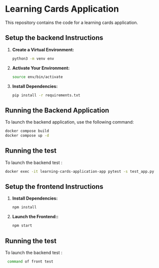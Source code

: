 # Learning Cards Application

This repository contains the code for a learning cards application.

## Setup the backend Instructions 

1. **Create a Virtual Environment:**
    ```bash
    python3 -m venv env
    ```

2. **Activate Your Environment:**
    ```bash
    source env/bin/activate
    ```

3. **Install Dependencies:**
    ```bash
    pip install -r requirements.txt
    ```

## Running the Backend Application

To launch the backend application, use the following command:
```bash
docker compose build
docker compose up -d
```


## Running the test

To launch the backend test :
```bash
docker exec -it learning-cards-application-app pytest -s test_app.py
```


## Setup the frontend Instructions 

1. **Install Dependencies:**
    ```bash
    npm install 

    ```

2. **Launch the Frontend::**
    ```bash
    npm start 
    
    ```

## Running the test

To launch the backend test :
```bash
 command of front test
```